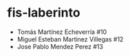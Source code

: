 # fis-laberinto
 - Tomás Martínez Echeverría #10
 - Miguel Esteban Martinez Villegas #12
 - Jose Pablo Mendez Perez #13